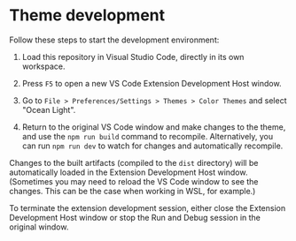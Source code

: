 # Theme development

Follow these steps to start the development environment:

1. Load this repository in Visual Studio Code, directly in its own workspace.

2. Press `F5` to open a new VS Code Extension Development Host window.

3. Go to `File > Preferences/Settings > Themes > Color Themes` and select "Ocean Light".

4. Return to the original VS Code window and make changes to the theme, and use the `npm run build` command to recompile. Alternatively, you can run `npm run dev` to watch for changes and automatically recompile.

Changes to the built artifacts (compiled to the `dist` directory) will be automatically loaded in the Extension Development Host window. (Sometimes you may need to reload the VS Code window to see the changes. This can be the case when working in WSL, for example.)

To terminate the extension development session, either close the Extension Development Host window or stop the Run and Debug session in the original window.
